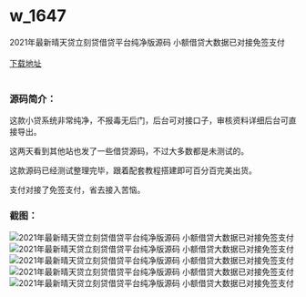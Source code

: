 # w_1647
2021年最新晴天贷立刻贷借贷平台纯净版源码 小额借贷大数据已对接免签支付
<br/></br>
[下载地址](https://www.uuid2.com/1647.html "下载地址")
<br/></br>
<h3>源码简介：</h3>
<p>这款小贷系统非常纯净，不报毒无后门，后台可对接口子，审核资料详细后台可直接导出。<p>
<p>这两天看到其他站也发了一些借贷源码，不过大多数都是未测试的。<p>
<p>这款源码已经测试整理完毕，跟着配套教程搭建即可百分百完美出货。<p>
<p>支付对接了免签支付，省去接入苦恼。<p>
<h3>截图：</h3>
<img src="https://www.uuid2.com/wp-content/uploads/img/202110/e3d4e1c151.jpg" alt="2021年最新晴天贷立刻贷借贷平台纯净版源码 小额借贷大数据已对接免签支付"><img src="https://www.uuid2.com/wp-content/uploads/img/202110/8d91453114.jpg" alt="2021年最新晴天贷立刻贷借贷平台纯净版源码 小额借贷大数据已对接免签支付"><img src="https://www.uuid2.com/wp-content/uploads/img/202110/8b4504a617.jpg" alt="2021年最新晴天贷立刻贷借贷平台纯净版源码 小额借贷大数据已对接免签支付"><img src="https://www.uuid2.com/wp-content/uploads/img/202110/680ac97626.jpg" alt="2021年最新晴天贷立刻贷借贷平台纯净版源码 小额借贷大数据已对接免签支付"><img src="https://www.uuid2.com/wp-content/uploads/img/202110/a5c8d2e253.jpg" alt="2021年最新晴天贷立刻贷借贷平台纯净版源码 小额借贷大数据已对接免签支付">
